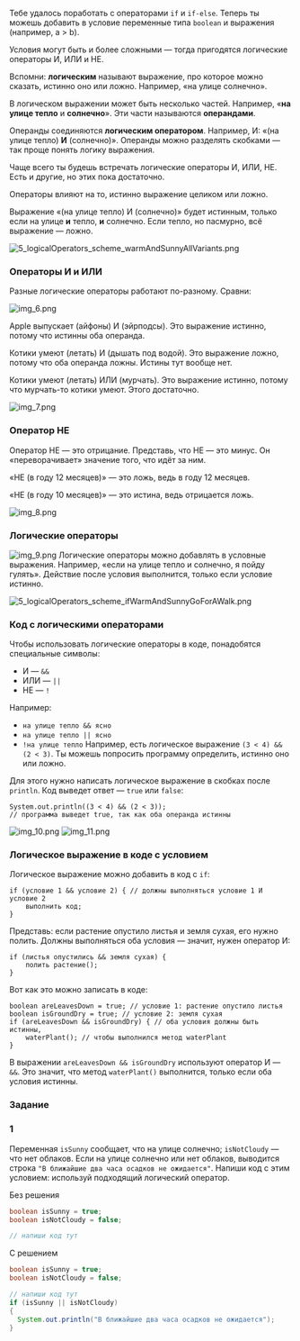 Тебе удалось поработать с операторами `if` и `if-else`. Теперь ты можешь добавить в условие переменные типа `boolean` и выражения (например, a > b).

Условия могут быть и более сложными — тогда пригодятся логические операторы И, ИЛИ и НЕ.

Вспомни: **логическим** называют выражение, про которое можно сказать, истинно оно или ложно. Например, «на улице солнечно».

В логическом выражении может быть несколько частей. Например, «**на** **улице тепло** и **солнечно**». Эти части называются **операндами**.

Операнды соединяются **логическим оператором**. Например, И: «(на улице тепло) **И** (солнечно)». Операнды можно разделять скобками — так проще понять логику выражения.

Чаще всего ты будешь встречать логические операторы И, ИЛИ, НЕ. Есть и другие, но этих пока достаточно.

Операторы влияют на то, истинно выражение целиком или ложно.

Выражение «(на улице тепло) И (солнечно)» будет истинным, только если на улице **и** тепло, **и** солнечно. Если тепло, но пасмурно, всё выражение — ложно.

![5_logicalOperators_scheme_warmAndSunnyAllVariants.png](img%2F5_logicalOperators_scheme_warmAndSunnyAllVariants.png)

### Операторы И и ИЛИ

Разные логические операторы работают по-разному. Сравни:

![img_6.png](img%2Fimg_6.png)

Apple выпускает (айфоны) И (эйрподсы). Это выражение истинно, потому что истинны оба операнда.

Котики умеют (летать) И (дышать под водой). Это выражение ложно, потому что оба операнда ложны. Истины тут вообще нет.

Котики умеют (летать) ИЛИ (мурчать). Это выражение истинно, потому что мурчать-то котики умеют. Этого достаточно.

![img_7.png](img%2Fimg_7.png)

### Оператор НЕ

Оператор НЕ — это отрицание. Представь, что НЕ — это минус. Он «переворачивает» значение того, что идёт за ним.

«НЕ (в году 12 месяцев)» — это ложь, ведь в году 12 месяцев.

«НЕ (в году 10 месяцев)» — это истина, ведь отрицается ложь.

![img_8.png](img%2Fimg_8.png)

### Логические операторы

![img_9.png](img%2Fimg_9.png)
Логические операторы можно добавлять в условные выражения. Например, «если на улице тепло и солнечно, я пойду гулять». Действие после условия выполнится, только если условие истинно.

![5_logicalOperators_scheme_ifWarmAndSunnyGoForAWalk.png](img%2F5_logicalOperators_scheme_ifWarmAndSunnyGoForAWalk.png)
### Код с логическими операторами

Чтобы использовать логические операторы в коде, понадобятся специальные символы:

- И — `&&`
- ИЛИ — `||`
- НЕ — `!`

Например:

- `на улице тепло && ясно`
- `на улице тепло || ясно`
- `!на улице тепло`
Например, есть логическое выражение `(3 < 4) && (2 < 3)`. Ты можешь попросить программу определить, истинно оно или ложно.

Для этого нужно написать логическое выражение в скобках после `println`. Код выведет ответ — `true` или `false`:

```
System.out.println((3 < 4) && (2 < 3)); 
// программа выведет true, так как оба операнда истинны 
```
![img_10.png](img%2Fimg_10.png)
![img_11.png](img%2Fimg_11.png)

### Логическое выражение в коде с условием

Логическое выражение можно добавить в код с `if`:

```
if (условие 1 && условие 2) { // должны выполняться условие 1 И условие 2
    выполнить код;
} 
```

Представь: если растение опустило листья и земля сухая, его нужно полить. Должны выполняться оба условия — значит, нужен оператор И:

```
if (листья опустились && земля сухая) {
    полить растение();
} 
```

Вот как это можно записать в коде:

```
boolean areLeavesDown = true; // условие 1: растение опустило листья
boolean isGroundDry = true; // условие 2: земля сухая
if (areLeavesDown && isGroundDry) { // оба условия должны быть истинны,
    waterPlant(); // чтобы выполнился метод waterPlant
} 
```

В выражении `areLeavesDown && isGroundDry` используют оператор И — `&&`. Это значит, что метод `waterPlant()` выполнится, только если оба условия истинны.

### Задание
### 1

Переменная `isSunny` сообщает, что на улице солнечно; `isNotCloudy` — что нет облаков. Если на улице солнечно или нет облаков, выводится строка `"В ближайшие два часа осадков не ожидается"`. Напиши код с этим условием: используй подходящий логический оператор.

Без решения
```Java
boolean isSunny = true;
boolean isNotCloudy = false;

// напиши код тут
```

С решением
```Java
boolean isSunny = true;
boolean isNotCloudy = false;

// напиши код тут
if (isSunny || isNotCloudy)
{
  System.out.println("В ближайшие два часа осадков не ожидается");
}
```